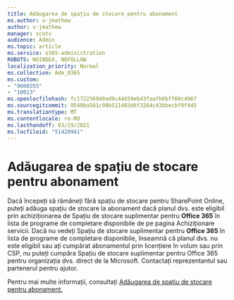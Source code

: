 ```yaml
---
title: Adăugarea de spațiu de stocare pentru abonament
ms.author: v-jmathew
author: v-jmathew
manager: scotv
audience: Admin
ms.topic: article
ms.service: o365-administration
ROBOTS: NOINDEX, NOFOLLOW
localization_priority: Normal
ms.collection: Adm_O365
ms.custom:
- "9000355"
- "10013"
ms.openlocfilehash: fc1722569d0ad9c44659eb43faafb6bff60c496f
ms.sourcegitcommit: 9540ba561c98b511483d6f3264c43bbecbf9f4d5
ms.translationtype: MT
ms.contentlocale: ro-RO
ms.lasthandoff: 03/29/2021
ms.locfileid: "51420941"
---
```

# <a name="add-storage-space-for-your-subscription"></a>Adăugarea de spațiu de stocare pentru abonament

Dacă începeți să rămâneți fără spațiu de stocare pentru SharePoint Online, puteți adăuga spațiu de stocare la abonament dacă planul dvs. este **[](https://go.microsoft.com/fwlink/p/?linkid=868433)** eligibil prin achiziționarea de Spațiu de stocare suplimentar pentru **Office 365** în lista de programe de completare disponibile de pe pagina Achiziționare servicii. [](https://docs.microsoft.com/microsoft-365/commerce/add-storage-space) Dacă nu vedeți Spațiu de stocare suplimentar pentru **Office 365** în lista de programe de completare disponibile, înseamnă că planul dvs. nu este eligibil sau ați cumpărat abonamentul prin licențiere în volum sau prin CSP, nu puteți cumpăra Spațiu de stocare suplimentar pentru Office 365 pentru organizația dvs. direct de la Microsoft. Contactați reprezentantul sau partenerul pentru ajutor.

Pentru mai multe informații, consultați [Adăugarea de spațiu de stocare pentru abonament.](https://docs.microsoft.com/microsoft-365/commerce/add-storage-space)
